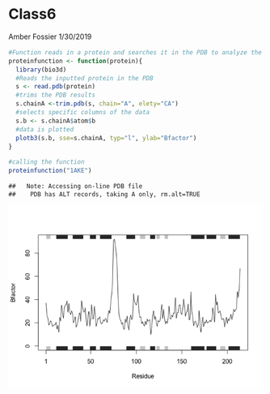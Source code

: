 Class6
================
Amber Fossier
1/30/2019

``` r
#Function reads in a protein and searches it in the PDB to analyze the drug interactions, and plots the output for the protein
proteinfunction <- function(protein){
  library(bio3d)
  #Reads the inputted protein in the PDB
  s <- read.pdb(protein)
  #trims the PDB results
  s.chainA <-trim.pdb(s, chain="A", elety="CA")  
  #selects specific columns of the data
  s.b <- s.chainA$atom$b
  #data is plotted
  plotb3(s.b, sse=s.chainA, typ="l", ylab="Bfactor")
}
```

``` r
#calling the function
proteinfunction("1AKE")
```

    ##   Note: Accessing on-line PDB file
    ##    PDB has ALT records, taking A only, rm.alt=TRUE

![](class6_files/figure-markdown_github/unnamed-chunk-2-1.png)
